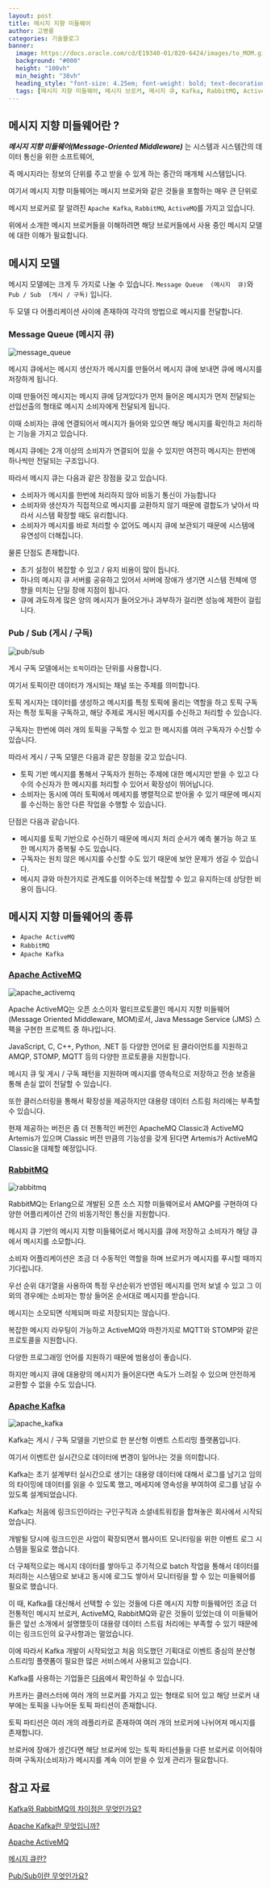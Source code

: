 ```yaml
---
layout: post
title: 메시지 지향 미들웨어
author: 고병룡
categories: 기술블로그
banner:
  image: https://docs.oracle.com/cd/E19340-01/820-6424/images/to_MOM.gif
  background: "#000"
  height: "100vh"
  min_height: "38vh"
  heading_style: "font-size: 4.25em; font-weight: bold; text-decoration: underline"
  tags: [메시지 지향 미들웨어, 메시지 브로커, 메시지 큐, Kafka, RabbitMQ, ActiveMQ, 기술세미나]
---
```


## 메시지 지향 미들웨어란 ?

_**메시지 지향 미들웨어(Message-Oriented Middleware)**_ 는 시스템과 시스템간의 데이터 통신을 위한 소프트웨어,

즉 메시지라는 정보의 단위를 주고 받을 수 있게 하는 중간의 매개체 시스템입니다.

여기서 메시지 지향 미들웨어는 메시지 브로커와 같은 것들을 포함하는 매우 큰 단위로

메시지 브로커로 잘 알려진 ``Apache Kafka``, ``RabbitMQ``, ``ActiveMQ``를 가지고 있습니다.

위에서 소개한 메시지 브로커들을 이해하려면 해당 브로커들에서 사용 중인 메시지 모델에 대한 이해가 필요합니다.

## 메시지 모델

메시지 모델에는 크게 두 가지로 나눌 수 있습니다. ``Message Queue  (메시지  큐)``와 ``Pub / Sub  (게시 / 구독)`` 입니다.

두 모델 다 어플리케이션 사이에 존재하여 각각의 방법으로 메시지를 전달합니다.

### Message Queue (메시지 큐)

![message_queue](https://github.com/Kernel360/blog-image/blob/main/2023/1108/message_queue.png?raw=true)

메시지 큐에서는  메시지 생산자가 메시지를 만들어서 메시지 큐에 보내면 큐에 메시지를 저장하게 됩니다.

이때 만들어진 메시지는 메시지 큐에 담겨있다가 먼저 들어온 메시지가 먼저 전달되는 선입선출의 형태로 메시지 소비자에게 전달되게 됩니다.

이때 소비자는 큐에 연결되어서 메시지가 들어와 있으면 해당 메시지를 확인하고 처리하는 기능을 가지고 있습니다.

메시지 큐에는 2개 이상의 소비자가 연결되어 있을 수 있지만 여전히 메시지는 한번에 하나씩만 전달되는 구조입니다.

따라서 메시지 큐는 다음과 같은 장점을 갖고 있습니다.

* 소비자가 메시지를 한번에 처리하지 않아 비동기 통신이 가능합니다
* 소비자와 생산자가 직접적으로 메시지를 교환하지 않기 때문에 결합도가 낮아서 따라서 시스템 확장할 때도 유리합니다.
* 소비자가 메시지를 바로 처리할 수 없어도 메시지 큐에 보관되기 때문에 시스템에 유연성이 더해집니다.

물론 단점도 존재합니다.

* 초기 설정이 복잡할 수 있고 / 유지 비용이 많이 듭니다. 
* 하나의 메시지 큐 서버를 공유하고 있어서 서버에 장애가 생기면 시스템 전체에 영향을 미치는 단일 장애 지점이 됩니다.  
* 큐에 과도하게 많은 양의 메시지가 들어오거나 과부하가 걸리면 성능에 제한이 걸립니다.

### Pub / Sub (게시 / 구독)
![pub/sub](https://github.com/Kernel360/blog-image/blob/main/2023/1108/pub-sub.png?raw=true)

게시 구독 모델에서는 ``토픽``이라는 단위를 사용합니다. 

여기서 토픽이란 데이터가 개시되는 채널 또는 주제를 의미합니다. 

토픽 게시자는 데이터를 생성하고 메시지를 특정 토픽에 올리는 역할을 하고 토픽 구독자는 특정 토픽을 구독하고, 해당 주제로 게시된 메시지를 수신하고 처리할 수 있습니다. 

구독자는 한번에 여러 개의 토픽을 구독할 수 있고 한 메시지를 여러 구독자가 수신할 수 있습니다.

따라서 게시 / 구독 모델은 다음과 같은 장점을 갖고 있습니다.

* 토픽 기반 메시지를 통해서 구독자가 원하는 주제에 대한 메시지만 받을 수 있고 다수의 수신자가 한 메시지를  처리할 수 있어서 확장성이 뛰어납니다. 
* 소비자는 동시에 여러 토픽에서 메세지를 병렬적으로 받아올 수 있기 때문에 메시지를 수신하는 동안 다른 작업을 수행할 수 있습니다.

단점은 다음과 같습니다.

* 메시지를 토픽 기반으로 수신하기 때문에 메시지 처리 순서가 예측 불가능 하고 또한 메시지가 중복될 수도 있습니다. 
* 구독자는 원치 않은 메시지를 수신할 수도 있기 때문에 보안 문제가 생길 수 있습니다. 
* 메시지 큐와 마찬가지로 관계도를 이어주는데 복잡할 수 있고 유지하는데 상당한 비용이 듭니다.

## 메시지 지향 미들웨어의 종류

* ``Apache ActiveMQ``
* ``RabbitMQ``
* ``Apache Kafka``

### [Apache ActiveMQ](https://activemq.apache.org/components/artemis/)

![apache_activemq](https://github.com/Kernel360/blog-image/blob/main/2023/1108/activemq.png?raw=true)


Apache ActiveMQ는 오픈 소스이자 멀티프로토콜인 메시지 지향 미들웨어(Message Oriented Middleware, MOM)로서, Java Message Service (JMS) 스펙을 구현한 프로젝트 중 하나입니다. 

JavaScript, C, C++, Python, .NET 등 다양한 언어로 된 클라이언트를 지원하고 AMQP, STOMP, MQTT 등의 다양한 프로토콜을 지원합니다.

메시지 큐 및 게시 / 구독 패턴을 지원하며 메시지를 영속적으로 저장하고 전송 보증을 통해 손실 없이 전달할 수 있습니다.

또한 클러스터링을 통해서 확장성을 제공하지만 대용량 데이터 스트림 처리에는 부족할 수 있습니다.

현재 제공하는 버전은 좀 더 전통적인 버전인 ApacheMQ Classic과 ActiveMQ Artemis가 있으며 Classic 버전 만큼의 기능성을 갖게 된다면 Artemis가 ActiveMQ Classic을 대체할 예정입니다.

### [RabbitMQ](https://www.rabbitmq.com/)
![rabbitmq](https://github.com/Kernel360/blog-image/blob/main/2023/1108/rabbit_mq.png?raw=true)

RabbitMQ는 Erlang으로 개발된 오픈 소스 지향 미들웨어로서 AMQP를 구현하여 다양한 어플리케이션 간의 비동기적인 통신을 지원합니다. 

메시지 큐 기반의 메시지 지향 미들웨어로서 메시지를 큐에 저장하고 소비자가 해당 큐에서 메시지를 소모합니다.

소비자 어플리케이션은 조금 더 수동적인 역할을 하며 브로커가 메시지를 푸시할 때까지 기다립니다.

우선 순위 대기열을 사용하여 특정 우선순위가 반영된 메시지를 먼저 보낼 수 있고 그 이외의 경우에는 소비자는 항상 들어온 순서대로 메시지를 받습니다.

메시지는 소모되면 삭제되며 따로 저장되지는 않습니다.

복잡한 메시지 라우팅이 가능하고 ActiveMQ와 마찬가지로 MQTT와 STOMP와 같은 프로토콜을 지원합니다. 

다양한 프로그래밍 언어를 지원하기 때문에 범용성이 좋습니다.

하지만 메시지 큐에 대용량의 메시지가 들어온다면 속도가 느려질 수 있으며 안전하게 교환할 수 없을 수도 있습니다.

### [Apache Kafka](https://kafka.apache.org/)

![apache_kafka](https://github.com/Kernel360/blog-image/blob/main/2023/1108/apache_kafka.png?raw=true)

Kafka는 게시 / 구독 모델을 기반으로 한 분산형 이벤트 스트리밍 플랫폼입니다.  

여기서 이벤트란 실시간으로 데이터에 변경이 일어나는 것을 의미합니다. 

Kafka는 초기 설계부터 실시간으로 생기는 대용량 데이터에 대해서 로그를 남기고 임의의 타이밍에 데이터를 읽을 수 있도록 했고, 메세지에 영속성을 부여하여 로그를 남길 수 있도록 설계되었습니다.

Kafka는 처음에 링크드인이라는 구인구직과 소셜네트워킹을 합쳐놓은 회사에서 시작되었습니다. 

개발될 당시에 링크드인은 사업이 확장되면서 웹사이트 모니터링을 위한 이벤트 로그 시스템을 필요로 했습니다.  

더 구체적으로는 메시지 데이터를 쌓아두고 주기적으로 batch 작업을 통해서 데이터를 처리하는 시스템으로 보내고 동시에 로그도 쌓아서 모니터링을 할 수 있는 미들웨어를 필요로 했습니다. 

이 때, Kafka를 대신해서 선택할 수 있는 것들에 다른 메시지 지향 미들웨어인 조금 더 전통적인 메시지 브로커, ActiveMQ, RabbitMQ와 같은 것들이 있었는데 이 미들웨어들은 앞선 소개에서 설명했듯이 대용량 데이터 스트림 처리에는 부족할 수 있기 때문에 이는 링크드인의 요구사항과는 멀었습니다. 

이에 따라서 Kafka 개발이 시작되었고 처음 의도했던 기획대로 이벤트 중심의 분산형 스트리밍 플랫폼이 필요한 많은 서비스에서 사용되고 있습니다.

Kafka를 사용하는 기업들은 [다음](https://kafka.apache.org/powered-by)에서 확인하실 수 있습니다. 

카프카는 클러스터에 여러 개의 브로커를 가지고 있는 형태로 되어 있고 해당 브로커 내부에는 토픽을 나누어둔 토픽 파티션이 존재합니다. 

토픽 파티션은 여러 개의 레플리카로 존재하여 여러 개의 브로커에 나뉘어져 메시지를 존재합니다.

브로커에 장애가 생긴다면 해당 브로커에 있는 토픽 파티션들을 다른 브로커로 이어줘야 하며 구독자(소비자)가 메시지를 계속 이어 받을 수 있게 관리가 필요합니다.

## 참고 자료
[Kafka와 RabbitMQ의 차이점은 무엇인가요?](https://aws.amazon.com/ko/compare/the-difference-between-rabbitmq-and-kafka/)

[Apache Kafka란 무엇입니까?](https://aws.amazon.com/ko/what-is/apache-kafka/)

[Apache ActiveMQ](https://activemq.apache.org/)

[메시지 큐란?](https://www.ibm.com/kr-ko/topics/message-queues)

[Pub/Sub이란 무엇인가요?](https://cloud.google.com/pubsub/docs/overview?hl=ko)
